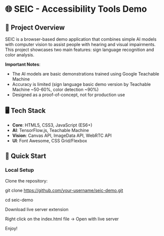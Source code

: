# 🌐 SEIC - Accessibility Tools Demo

## 📌 Project Overview
SEIC is a browser-based demo application that combines simple AI models with computer vision to assist people with hearing and visual impairments. This project showcases two main features: sign language recognition and color analysis.

**Important Notes**:
- The AI models are basic demonstrations trained using Google Teachable Machine
- Accuracy is limited (sign language basic demo version by Teachable Machine ~50-60%, color detection ~90%)
- Designed as a proof-of-concept, not for production use

## 🖥️ Tech Stack
- **Core**: HTML5, CSS3, JavaScript (ES6+)
- **AI**: TensorFlow.js, Teachable Machine
- **Vision**: Canvas API, ImageData API, WebRTC API
- **UI**: Font Awesome, CSS Grid/Flexbox

## 🚀 Quick Start

### Local Setup
Clone the repository:

git clone https://github.com/your-username/seic-demo.git

cd seic-demo

Download live server extension

Right click on the index.html file -> Open with live server


Enjoy!
